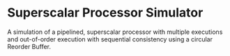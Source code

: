 # Superscalar Processor Simulator

A simulation of a pipelined, superscalar processor with multiple executions and out-of-order execution with sequential consistency using a circular Reorder Buffer.
